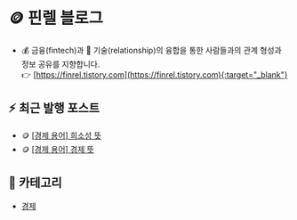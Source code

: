# 🪙 핀렐 블로그
- :moneybag: 금융(fintech)과 :wrench: 기술(relationship)의 융합을 통한 사람들과의 관계 형성과 정보 공유를 지향합니다.  
:point_right: [https://finrel.tistory.com](https://finrel.tistory.com){:target="_blank"}

## :zap: 최근 발행 포스트
- 🪙 [[경제 용어] 희소성 뜻](https://finrel.tistory.com/entry/%F0%9F%AA%99-%EA%B2%BD%EC%A0%9C-%EC%9A%A9%EC%96%B4-%ED%9D%AC%EC%86%8C%EC%84%B1-%EB%9C%BB)
- 🪙 [[경제 용어] 경제 뜻](https://finrel.tistory.com/entry/%EA%B2%BD%EC%A0%9C-%EC%9A%A9%EC%96%B4-%EA%B2%BD%EC%A0%9C-%EB%9C%BB)
## 📌 카테고리
- [경제](https://github.com/jectgenius/finrel-blog/tree/main/경제)